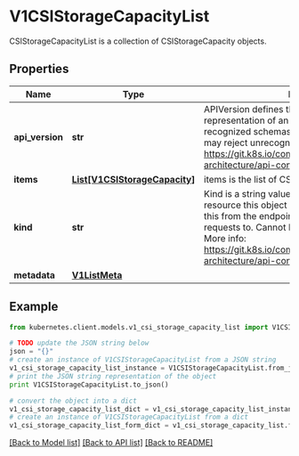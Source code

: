 # V1CSIStorageCapacityList

CSIStorageCapacityList is a collection of CSIStorageCapacity objects.

## Properties

Name | Type | Description | Notes
------------ | ------------- | ------------- | -------------
**api_version** | **str** | APIVersion defines the versioned schema of this representation of an object. Servers should convert recognized schemas to the latest internal value, and may reject unrecognized values. More info: https://git.k8s.io/community/contributors/devel/sig-architecture/api-conventions.md#resources | [optional] 
**items** | [**List[V1CSIStorageCapacity]**](V1CSIStorageCapacity.md) | items is the list of CSIStorageCapacity objects. | 
**kind** | **str** | Kind is a string value representing the REST resource this object represents. Servers may infer this from the endpoint the kubernetes.client submits requests to. Cannot be updated. In CamelCase. More info: https://git.k8s.io/community/contributors/devel/sig-architecture/api-conventions.md#types-kinds | [optional] 
**metadata** | [**V1ListMeta**](V1ListMeta.md) |  | [optional] 

## Example

```python
from kubernetes.client.models.v1_csi_storage_capacity_list import V1CSIStorageCapacityList

# TODO update the JSON string below
json = "{}"
# create an instance of V1CSIStorageCapacityList from a JSON string
v1_csi_storage_capacity_list_instance = V1CSIStorageCapacityList.from_json(json)
# print the JSON string representation of the object
print V1CSIStorageCapacityList.to_json()

# convert the object into a dict
v1_csi_storage_capacity_list_dict = v1_csi_storage_capacity_list_instance.to_dict()
# create an instance of V1CSIStorageCapacityList from a dict
v1_csi_storage_capacity_list_form_dict = v1_csi_storage_capacity_list.from_dict(v1_csi_storage_capacity_list_dict)
```
[[Back to Model list]](../README.md#documentation-for-models) [[Back to API list]](../README.md#documentation-for-api-endpoints) [[Back to README]](../README.md)


